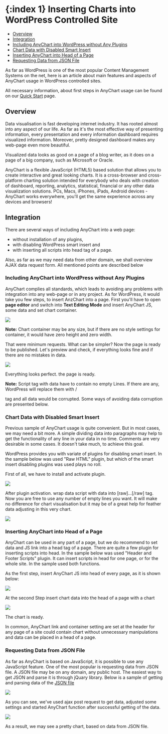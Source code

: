 {:index 1}
Inserting Charts into WordPress Controlled Site 
===========
  
* [Overview](#overview)
* [Integration](#integration)
 * [Including AnyChart into WordPress without Any Plugins](#including_anychart_into_wordpress_without_any_plugins)
 * [Chart Data with Disabled Smart Insert](#chart_data_with_disabled_smart_insert)
 * [Inserting AnyChart into Head of a Page](#inserting_anychart_into_head_of_a_page)
 * [Requesting Data from JSON File](#requesting_data_from_json_file)
  
  
As far as WordPress is one of the most popular Content Management Systems on the net, here is an article about main 
features and aspects of AnyChart usage in WordPress controlled sites.
  
All necessary information, about first steps in AnyChart usage can be found on our 
[Quick Start](../Quick_Start/Quick_Start) page.

## Overview

Data visualisation is fast developing internet industry. It has rooted almost into any aspect of our life. 
As far as it's the most effective way of presenting information, every presentation and every information dashboard 
requires visualized information. Moreover, pretty designed dashboard makes any web-page even more beautiful.
  
  
Visualized data looks as good on a page of a blog writer, as it does on a page of a big company, such as Microsoft 
or Oracle.
  
  
AnyChart is a flexible JavaScript (HTML5) based solution that allows you to create interactive and great looking 
charts. It is a cross-browser and cross-platform charting solution intended for everybody who deals with creation of 
dashboard, reporting, analytics, statistical, financial or any other data visualization solutions. PCs, Macs, iPhones, 
iPads, Android devices - AnyChart works everywhere, you'll get the same experience across any devices and browsers! 

## Integration

There are several ways of including AnyChart into a web page:
 * without installation of any plugins, 
 * with disabling WordPress smart insert and 
 * with inserting all scripts into head tag of a page.
  
Also, as far as we may need data from other domain, we shall overview AJAX data request form. All mentioned points are 
described below

### Including AnyChart into WordPress without Any Plugins

AnyChart complies all standards, which leads to avoiding any problems with integration into any web-page or in any project. As 
for WordPress, it would take you few steps, to insert AnzChart into a page. First you'll have to open **page editor** and switch 
into **Text Editing Mode** and insert AnyChart JS, some data and set chart container.
  
  
![](https://photos-2.dropbox.com/t/1/AACeJRihykr5LXHzddDiJ-ms7TkOP9VkznjbbrkTR35seA/12/272497567/png/1024x768/3/1411966800/0/2/no_plugins.PNG/eIXAMiSdn0ufUkuq2wZb_b3cKfahm66XTQzG5YDu2Js)
  
  
**Note:** Chart container may be any size, but if there are no style settings for container, it would have zero height 
and zero width.
  
  
That were minimum requests. What can be simpler? Now the page is ready to be published. Let's preview and check, if 
everything looks fine and if there are no mistakes in data.
  
  
![](https://photos-3.dropbox.com/t/1/AAD3Lb89OXaLj2N461vETCCVatQO06DghDQdIHoieJmknA/12/272497567/png/1024x768/3/1411984800/0/2/preview.PNG/jbb4gJ1t7es9AZgLB5DHRbusrm34q9e747pZgfpL2_c)
  
  
Everything looks perfect. the page is ready.
  
  
**Note:** Script tag with data have to contain no empty Lines. If there are any, WordPress will replace them with /<p> 
tag and all data would be corrupted. Some ways of avoiding data corruption are presented below.

### Chart Data with Disabled Smart Insert

Previous sample of AnyChart usage is quite convenient. But in most cases, we may need a bit more. A simple dividing data 
into paragraphs may help to get the functionality of any line in your data in no time. Comments are very desirable in 
some cases. It doesn't take much, to achieve this goal. 
  
  
WordPress provides you with variate of plugins for disabling smart insert. In the sample below was used "Raw HTML" 
plugin, but which of the smart insert disabling plugins was used plays no roll.
  
  
First of all, we have to install and activate plugin.
  
  
![](https://photos-4.dropbox.com/t/1/AADhSjo4Lj2bRfOutOAlDC5QBagiWNthg6QBc6UsHDlblg/12/272497567/png/1024x768/3/1411966800/0/2/pluging_activation.PNG/ogUhcbujMT8dDzMlfBwNCVc-uZW1mDveSw68Y3fLVi4)
  
  
After plugin activation. wrap data script with data into \[raw]...\[/raw] tag. Now you are free to use any number of 
empty lines you want. It will make no difference for chart visualisation but it may be of a great help for feather data 
adjusting in this very chart.
  
  
![](https://photos-6.dropbox.com/t/1/AABFbFeZFcqH49JwbzgqhZkWgy9hTjmSP2NyTnk55turCw/12/272497567/png/1024x768/3/1411966800/0/2/raw_HTML.PNG/bFK_lYhE06kp6JbPgbRCKB3tgyTvRR9_VD7F2XWH8s4)
  
  
### Inserting AnyChart into Head of a Page

AnyChart can be used in any part of a page, but we do recommend to set data and JS link into a head tag of a page. 
There are quite a few plugin for inserting scripts into head. In the sample below was used "Header and Footer Scripts" 
plugin. It can insert scripts in head for one page, or for the whole site. In the sample used both functions.
  
  
As the first step, insert AnyChart JS into head of every page, as it is shown below:
  
  
![](https://photos-4.dropbox.com/t/1/AAAnIhkGcrfXbaE9DqakWQwWiXwB7J69tBllgX9S5Gz1uA/12/272497567/png/1024x768/3/1411966800/0/2/Header_pluging.PNG/0RZo1d716M7BQMXujZ7qO2TH7BESia7_ibYVLP_pyLA)
  
  
At the second Step insert chart data into the head of a page with a chart 
  
  
![](https://photos-2.dropbox.com/t/1/AADCwjsrvFvdNMfx0vn8xDEmcbOkay-Z20VVx_RYsUJ2-w/12/272497567/png/1024x768/3/1411966800/0/2/Script_in_header.PNG/T6ORrMkbrJLFQRaV8D5fb1h0Is9HnoW__CecTS-7zqA)
  
  
The chart is ready.
  
  
In common, AnyChart link and container setting are set at the header for any page of a site could contain chart 
without unnecessary manipulations and data can be placed in a head of a page.

### Requesting Data from JSON File

As far as AnyChart is based on JavaScript, it is possible to use any JavaScript feature. One of the most popular is 
requesting data from JSON file. A JSON file may be on any domain, any public host. The easiest way to get JSON and 
parse it is through jQuary library. Below is a sample of getting and parsing  data of the [JSON file](http://cdn.anychart.com/data/wordpress_article_data.json)
  
  
![](https://photos-4.dropbox.com/t/1/AACJTC8FSdsBbxrQfatWRjTx1W0kMItzSc4l-hF2kHlPlg/12/272497567/png/1024x768/3/1411966800/0/2/json.PNG/KHUUTHeAfAiSaLeLU9_rtwr9yX7ymZD4xUsK9DsB7rk)
  
  
As you can see, we've used ajax post request to get data, adjusted some settings and started AnyChart function after 
successful getting of the data. 
  
  
![](https://photos-5.dropbox.com/t/1/AADmFhjDFaqNYIFTOb27zHE2dzFfe0pWnumvbtfEhtrOFw/12/272497567/png/1024x768/3/1411966800/0/2/JSON_preview.PNG/5AyeuAONjDWyqhhzScsbq6zz0mOOfwX6vbS7IUF3v6s)
  
  
As a result, we may see a pretty chart, based on data from JSON file.
